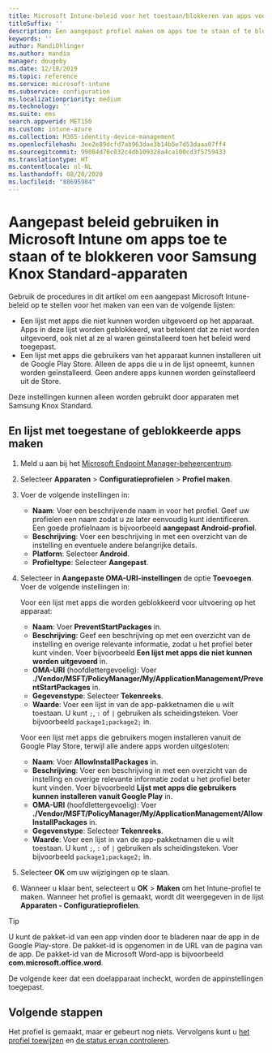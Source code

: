 ```yaml
---
title: Microsoft Intune-beleid voor het toestaan/blokkeren van apps voor Samsung Knox
titleSuffix: ''
description: Een aangepast profiel maken om apps toe te staan of te blokkeren voor Samsung Knox Standard-apparaten.
keywords: ''
author: MandiOhlinger
ms.author: mandia
manager: dougeby
ms.date: 12/18/2019
ms.topic: reference
ms.service: microsoft-intune
ms.subservice: configuration
ms.localizationpriority: medium
ms.technology: ''
ms.suite: ems
search.appverid: MET150
ms.custom: intune-azure
ms.collection: M365-identity-device-management
ms.openlocfilehash: 3ee2e89dcfd7ab963dae3b14b5e7d53daaa07ff4
ms.sourcegitcommit: 99084d70c032c4db109328a4ca100cd3f5759433
ms.translationtype: HT
ms.contentlocale: nl-NL
ms.lasthandoff: 08/20/2020
ms.locfileid: "88695984"
---
```

# <a name="use-custom-policies-in-microsoft-intune-to-allow-and-block-apps-for-samsung-knox-standard-devices"></a>Aangepast beleid gebruiken in Microsoft Intune om apps toe te staan of te blokkeren voor Samsung Knox Standard-apparaten 

Gebruik de procedures in dit artikel om een aangepast Microsoft Intune-beleid op te stellen voor het maken van een van de volgende lijsten:

- Een lijst met apps die niet kunnen worden uitgevoerd op het apparaat. Apps in deze lijst worden geblokkeerd, wat betekent dat ze niet worden uitgevoerd, ook niet al ze al waren geïnstalleerd toen het beleid werd toegepast.
- Een lijst met apps die gebruikers van het apparaat kunnen installeren uit de Google Play Store. Alleen de apps die u in de lijst opneemt, kunnen worden geïnstalleerd. Geen andere apps kunnen worden geïnstalleerd uit de Store.

Deze instellingen kunnen alleen worden gebruikt door apparaten met Samsung Knox Standard.

## <a name="create-an-allowed-or-blocked-app-list"></a>En lijst met toegestane of geblokkeerde apps maken

1. Meld u aan bij het [Microsoft Endpoint Manager-beheercentrum](https://go.microsoft.com/fwlink/?linkid=2109431).
2. Selecteer **Apparaten** > **Configuratieprofielen** > **Profiel maken**.
3. Voer de volgende instellingen in:

    - **Naam**: Voer een beschrijvende naam in voor het profiel. Geef uw profielen een naam zodat u ze later eenvoudig kunt identificeren. Een goede profielnaam is bijvoorbeeld **aangepast Android-profiel**.
    - **Beschrijving**: Voer een beschrijving in met een overzicht van de instelling en eventuele andere belangrijke details.
    - **Platform**: Selecteer **Android**.
    - **Profieltype**: Selecteer **Aangepast**.

4. Selecteer in **Aangepaste OMA-URI-instellingen** de optie **Toevoegen**. Voer de volgende instellingen in:

    Voor een lijst met apps die worden geblokkeerd voor uitvoering op het apparaat:

    - **Naam**: Voer **PreventStartPackages** in.
    - **Beschrijving**: Geef een beschrijving op met een overzicht van de instelling en overige relevante informatie, zodat u het profiel beter kunt vinden. Voer bijvoorbeeld **Een lijst met apps die niet kunnen worden uitgevoerd** in.
    - **OMA-URI** (hoofdlettergevoelig): Voer **./Vendor/MSFT/PolicyManager/My/ApplicationManagement/PreventStartPackages** in.
    - **Gegevenstype**: Selecteer **Tekenreeks**.
    - **Waarde**: Voer een lijst in van de app-pakketnamen die u wilt toestaan. U kunt `;`, `:` of `|` gebruiken als scheidingsteken. Voer bijvoorbeeld `package1;package2;` in.

   Voor een lijst met apps die gebruikers mogen installeren vanuit de Google Play Store, terwijl alle andere apps worden uitgesloten:

    - **Naam**: Voer **AllowInstallPackages** in.
    - **Beschrijving**: Voer een beschrijving in met een overzicht van de instelling en overige relevante informatie zodat u het profiel beter kunt vinden. Voer bijvoorbeeld **Lijst met apps die gebruikers kunnen installeren vanuit Google Play** in.
    - **OMA-URI** (hoofdlettergevoelig): Voer **./Vendor/MSFT/PolicyManager/My/ApplicationManagement/AllowInstallPackages** in.
    - **Gegevenstype**: Selecteer **Tekenreeks**.
    - **Waarde**: Voer een lijst in van de app-pakketnamen die u wilt toestaan. U kunt `;`, `:` of `|` gebruiken als scheidingsteken. Voer bijvoorbeeld `package1;package2;` in.

5. Selecteer **OK** om uw wijzigingen op te slaan.
6. Wanneer u klaar bent, selecteert u **OK** > **Maken** om het Intune-profiel te maken. Wanneer het profiel is gemaakt, wordt dit weergegeven in de lijst **Apparaten - Configuratieprofielen**.

>[!TIP]
> U kunt de pakket-id van een app vinden door te bladeren naar de app in de Google Play-store. De pakket-id is opgenomen in de URL van de pagina van de app. De pakket-id van de Microsoft Word-app is bijvoorbeeld **com.microsoft.office.word**.

De volgende keer dat een doelapparaat incheckt, worden de appinstellingen toegepast.

## <a name="next-steps"></a>Volgende stappen

Het profiel is gemaakt, maar er gebeurt nog niets. Vervolgens kunt u [het profiel toewijzen](device-profile-assign.md) en [de status ervan controleren](device-profile-monitor.md).
